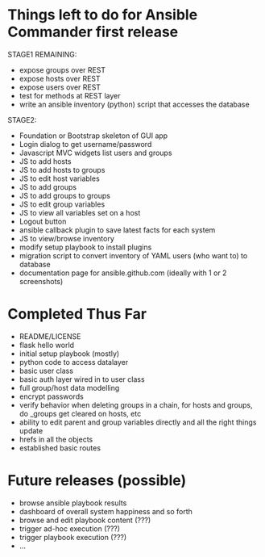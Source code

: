 Things left to do for Ansible Commander first release
=====================================================


STAGE1 REMAINING:
- expose groups over REST
- expose hosts over REST
- expose users over REST
- test for methods at REST layer
- write an ansible inventory (python) script that accesses the database

STAGE2:
- Foundation or Bootstrap skeleton of GUI app
- Login dialog to get username/password
- Javascript MVC widgets list users and groups
- JS to add hosts
- JS to add hosts to groups
- JS to edit host variables
- JS to add groups
- JS to add groups to groups
- JS to edit group variables
- JS to view all variables set on a host
- Logout button
- ansible callback plugin to save latest facts for each system
- JS to view/browse inventory
- modify setup playbook to install plugins
- migration script to convert inventory of YAML users (who want to) to database
- documentation page for ansible.github.com (ideally with 1 or 2 screenshots)

Completed Thus Far
==================

- README/LICENSE
- flask hello world
- initial setup playbook (mostly)
- python code to access datalayer
- basic user class
- basic auth layer wired in to user class
- full group/host data modelling
- encrypt passwords
- verify behavior when deleting groups in a chain, for hosts and groups, do _groups get cleared on hosts, etc
- ability to edit parent and group variables directly and all the right things update
- hrefs in all the objects
- established basic routes

Future releases (possible)
==========================

- browse ansible playbook results
- dashboard of overall system happiness and so forth
- browse and edit playbook content (???)
- trigger ad-hoc execution (???)
- trigger playbook execution (???)
- ...




